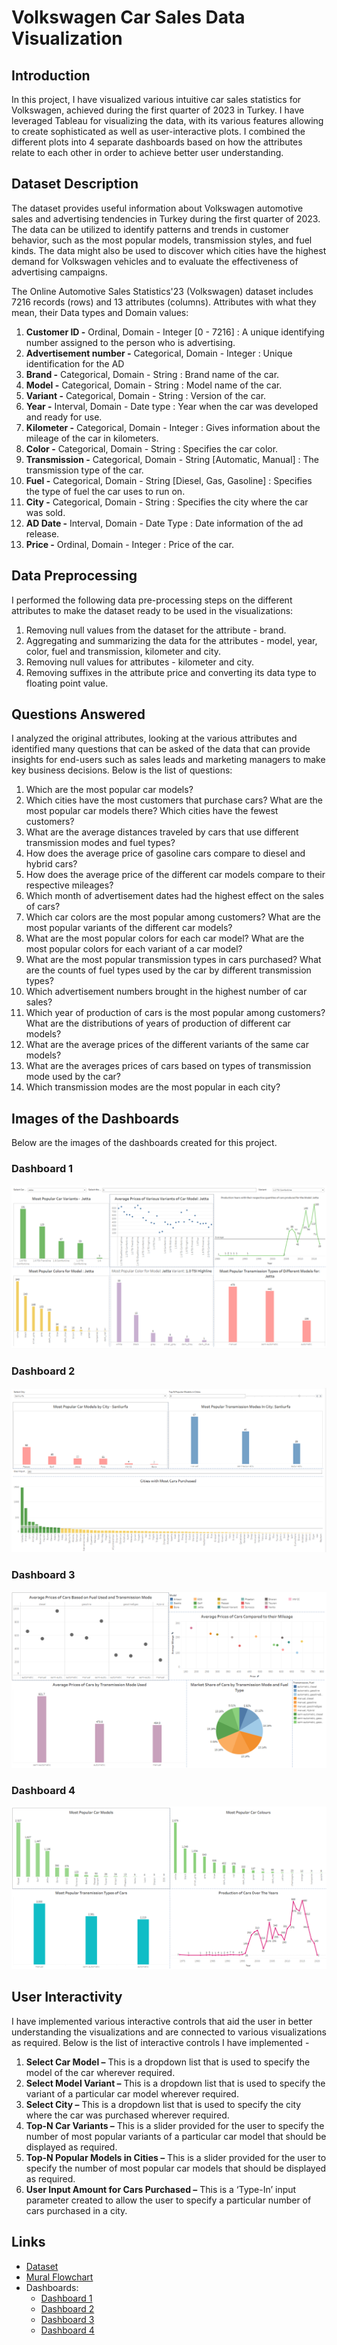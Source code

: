 # Volkswagen Car Sales Data Visualization

## Introduction
In this project, I have visualized various intuitive car sales statistics for Volkswagen, achieved during the first quarter of 2023 in Turkey. I have leveraged Tableau for visualizing the data, with its various features 
allowing to create sophisticated as well as user-interactive plots. I combined the different plots into 4 separate dashboards based on how the attributes relate to each other in order to achieve better user understanding.


## Dataset Description
The dataset provides useful information about Volkswagen automotive sales and advertising tendencies in Turkey during the first quarter of 2023. The data can be utilized to identify patterns and trends in customer behavior, such as the most popular models, transmission styles, and fuel kinds. The data might also be used to discover which cities have the highest demand for Volkswagen vehicles and to evaluate the effectiveness of advertising campaigns.

The Online Automotive Sales Statistics'23 (Volkswagen) dataset includes 7216 records (rows) and 13 attributes (columns).
Attributes with what they mean, their Data types and Domain values:
1.	**Customer ID -** Ordinal, Domain - Integer [0 - 7216] : A unique identifying number assigned to the person who is advertising. 
2.	**Advertisement number -** Categorical, Domain - Integer : Unique identification for the AD
3.	**Brand -** Categorical, Domain - String : Brand name of the car.
4.	**Model -** Categorical, Domain - String : Model name of the car. 
5.	**Variant -** Categorical, Domain - String : Version of the car. 
6.	**Year -** Interval, Domain - Date type : Year when the car was developed and ready for use. 
7.	**Kilometer -** Categorical, Domain - Integer : Gives information about the mileage of the car in kilometers.
8.	**Color -** Categorical, Domain - String : Specifies the car color.
9.	**Transmission -** Categorical, Domain - String [Automatic, Manual] : The transmission type of the car.
10.	 **Fuel -** Categorical, Domain - String [Diesel, Gas, Gasoline] : Specifies the type of fuel the car uses to run on. 
11.	 **City -** Categorical, Domain - String : Specifies the city where the car was sold. 
12.	 **AD Date -** Interval, Domain - Date Type : Date information of the ad release. 
13.	 **Price -** Ordinal, Domain - Integer : Price of the car.

## Data Preprocessing
I performed the following data pre-processing steps on the different attributes to make the dataset ready to be used in the visualizations:
1. 	Removing null values from the dataset for the attribute - brand.
2. 	Aggregating and summarizing the data for the attributes - model, year, color, fuel and transmission, kilometer and city.
3. 	Removing null values for attributes - kilometer and city.
4. 	Removing suffixes in the attribute price and converting its data type to floating point value.

## Questions Answered
I analyzed the original attributes, looking at the various attributes and identified many questions that can be asked of the data that can provide insights for end-users 
such as sales leads and marketing managers to make key business decisions. Below is the list of questions:
1. 	Which are the most popular car models?
2. 	Which cities have the most customers that purchase cars? What are the most popular car models there? Which cities have the fewest customers?
3. 	What are the average distances traveled by cars that use different transmission modes and fuel types?
4. 	How does the average price of gasoline cars compare to diesel and hybrid cars?
5. 	How does the average price of the different car models compare to their respective mileages?
6. 	Which month of advertisement dates had the highest effect on the sales of cars?
7. 	Which car colors are the most popular among customers? What are the most popular variants of the different car models?
9. 	What are the most popular colors for each car model? What are the most popular colors for each variant of a car model?
11.  What are the most popular transmission types in cars purchased? What are the counts of fuel types used by the car by different transmission types?
12.  Which advertisement numbers brought in the highest number of car sales?
13.  Which year of production of cars is the most popular among customers? What are the distributions of years of production of different car models?
15.  What are the average prices of the different variants of the same car models?
16.   What are the averages prices of cars based on types of transmission mode used by the car?
17.   Which transmission modes are the most popular in each city?

## Images of the Dashboards
Below are the images of the dashboards created for this project.

### Dashboard 1
![Dashboard 1](DashboardImages/Dashboard1.png)

### Dashboard 2
![Dashboard 2](DashboardImages/Dashboard2.png)

### Dashboard 3
![Dashboard 3](DashboardImages/Dashboard3.png)

### Dashboard 4
![Dashboard 4](DashboardImages/Dashboard4.png)

## User Interactivity
I have implemented various interactive controls that aid the user in better understanding the visualizations and are connected to various visualizations as required. Below is the list of interactive controls I have implemented -
1.	**Select Car Model –** This is a dropdown list that is used to specify the model of the car wherever required.
2.	**Select Model Variant –** This is a dropdown list that is used to specify the variant of a particular car model wherever required.
3.	**Select City –** This is a dropdown list that is used to specify the city where the car was purchased wherever required.
4.	**Top-N Car Variants –** This is a slider provided for the user to specify the number of most popular variants of a particular car model that should be displayed as required.
5.	**Top-N Popular Models in Cities –** This is a slider provided for the user to specify the number of most popular car models that should be displayed as required.
6.	**User Input Amount for Cars Purchased –** This is a ‘Type-In’ input parameter created to allow the user to specify a particular number of cars purchased in a city.

## Links
- [Dataset](https://www.kaggle.com/datasets/bimervos/online-automotive-sales-statistics-volkswagen)
- [Mural Flowchart](https://app.mural.co/t/dvassignment0284/m/dvassignment0284/1699563981327/42f506657e2cd9915e45641bf72383a216df88c2?sender=ua05eef829bc2a8f507a20491)
- Dashboards:
  - [Dashboard 1](https://public.tableau.com/app/profile/prithvi.bhatt/viz/DVFinalProject-Group8/Dashboard1?publish=yes)
  - [Dashboard 2](https://public.tableau.com/app/profile/prithvi.bhatt/viz/DVFinalProject-Group8/Dashboard2?publish=yes)
  - [Dashboard 3](https://public.tableau.com/app/profile/prithvi.bhatt/viz/DVFinalProject-Group8/Dashboard2?publish=yes)
  - [Dashboard 4](https://public.tableau.com/app/profile/prithvi.bhatt/viz/DVFinalProject-Group8/Dashboard4?publish=yes)
